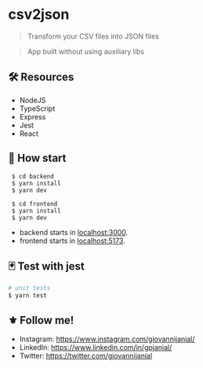 # csv2json
> Transform your CSV files into JSON files

> App built without using auxiliary libs

## :hammer_and_wrench: Resources
- NodeJS
- TypeScript
- Express
- Jest
- React

## :rocket: How start
```
 $ cd backend
 $ yarn install
 $ yarn dev
```
```
 $ cd frontend
 $ yarn install
 $ yarn dev
```
- backend starts in [localhost:3000](http://localhost:3000/).
- frontend starts in [localhost:5173](http://localhost:5173/).

## :black_joker: Test with jest

```bash
# unit tests
$ yarn test
```

## :fleur_de_lis: Follow me!
- Instagram: https://www.instagram.com/giovannijanial/
- LinkedIn: https://www.linkedin.com/in/gpjanial/
- Twitter: https://twitter.com/giovannijanial
